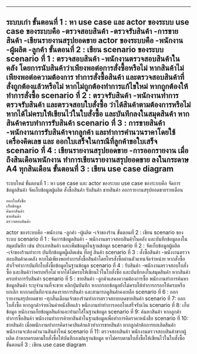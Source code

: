 -------------------------------------------------------------------------------------------------------------------
ระบบเก่า 
ขั้นตอนที่ 1 : หา use case และ actor ของระบบ
use case ของระบบคือ
    -ตรวจสอบสินค้า
    -ตรวจรับสินค้า
    -การขายสินค้า
    -เขียนรายงานสรุปยอดขาย
actor ของระบบคือ
    -พนักงาน
    -ผู้ผลิต
    -ลูกค้า
ขั้นตอนที่ 2 : เขียน scenario ของระบบ
    scenario ที่ 1 : ตรวจสอบสินค้า
    -พนักงานตรวจสอบสินค้าในคลัง โดยการนับสินค้าว่าเพียงพอต่อการสั่งซื้อหรือไม่ หากสินค้าไม่เพียงพอต่อความต้องการ ทำการสั่งซื้อสินค้า และตรวจสอบสินค้าที่สั่งถูกต้องแล้วหรือไม่ หากไม่ถูกต้องทำการแก้ไขใหม่ หากถูกต้องให้ทำการสั่งซื้อ
    scenario ที่ 2 : ตรวจรับสินค้า
    -พนักงานทำการตรวจรับสินค้า และตรวจสอบใบสั่งซื้อ ว่าได้สินค้าตามต้องการหรือไม่ หากได้ไม่ครบให้เขียนไว่ในใบสั่งซื้อ และบันทึกลงในสมุดสินค้า หากสินค้าครบทำการรับสินค้า
    scenario ที่ 3 : การขายสินค้า
    -พนักงานการรับสินค้าจากลูกค้า และทำการคำนวนราคาโดยใช้เครื่องคิดเลข และ ออกใบเสร็จในกรณีที่ลูกค้าขอใบเสร็จ
    scenario ที่ 4 : เขียนรายงานสรุปยอดขาย
    -การออกรายงาน เมื่อถึงสินเดือนพนักงาน ทำการเขียนรายงานสรุปยอดขาย ลงในกระดาษ A4 ทุกสินเดือน
ขั้นตอนที่ 3 : เขียน use case diagram
-------------------------------------------------------------------------------------------------------------------
ระบบใหม่
ขั้นตอนที่ 1 : หา use case และ actor ของระบบ
use case ของระบบคือ
    จัดการข้อมูลสินค้า
    จัดเก็บข้อมูลผู้ผลิต
    สั่งซื้อสินค้า
    รับสินค้า
    ขายสินค้า
    ออกรายงานสรุปยอดขายรายเดือน

    ออกใบสั่งซื้อ
    เก็บข้อมูล
    ค้นหาสินค้า
    ขายสินค้า
    ตรวจสอบสินค้า
    
    
    
actor ของระบบคือ 
    -พนักงาน 
    -ลูกค้า 
    -ผู้ผลิต
    -เจ้าของร้าน
ขั้นตอนที่ 2 : เขียน scenario ของระบบ
    scenario ที่ 1 : จัดการข้อมูลสินค้า
        - พนักงานตรวจสอบสินค้าในคลัง และบันทึกข้อมูลลงในสมุดบันทึก เช่น ประเภทสินค้า และเพิ่มข้อมูลในฐานข้อมูล
    scenario ที่ 2 : จัดเก็บข้อมูลผู้ผลิต
        -เจ้าของร้านทำการ บันทึกข้อมูลผู็ผลิตเช่น ที่อยู่ สินค้า 
    scenario ที่ 3 : สั่งซื้อสินค้า
        -พนังงานตรวจสอบสินค้าคงคลัง หากไม่เพียงพอทำการสั่งซื้อสินค้าโดยโทรสั่งซื้อผ่านตัวแทนจัดจำหน่าย หากสั่งซื้อสำเร็จทำการบันทึกใบสั่งซื้อข้อมูลในฐานข้อมูล
    scenario ที่ 4 : รับสินค้า
        -พนักงานตรวจสอบใบสั่งซื้อ และสินค้าว่าครบหรือไม่ หากได้ไม่ครบให้เขียนไว่ในใบสั่งซื้อ และบันทึกลงในสมุดสินค้า หากสินค้าครบทำการรับสินค้า
    scenario ที่ 5 : ขายสินค้า
        -ลูกค้าแสดงความต้องการซื้อ พนักงานทำการค้นหาข้อมูลสินค้า ระบุจำนวนที่จะขาย คลิกปุ่มบันทึก หากกรอกข้อมูลยังไม่ครบให้ทำการกรอกให้ครบหรือยกเลิก หากกดบันทึกจะแสดงรายการสินค้า
        และสามารถดูสินค้าคงเหลือ
    scenario ที่ 6 : ออกรายงานสรุปยอดขาย
        -ทุกสิ้นเดือนเจ้าของร้านทำการตรวจสอบยอดขายสินค้า
    scenario ที่ 7: ออกใบสั่งซื้อ
        หากลูกค้าจ่ายเงินค่าหนังสือแล้ว พนีกงานทำทำการออกใบเสร็จรับเงิน
    scenario ที่ 8: เก็บข้อมูล
        หนักงานเก็ยข้อมูลสินค้าและทำมาใส่ในฐานข้อมูล
    scenario ที่ 9: ค้นหาสินค้า
        หากลูกค้าทำการซื้อสินค้า พนักงานทำการค้าหาสินค้าในฐานข้อมูลเพื่อทำการคิดราคาหนังสือ
    scenario ที่ 10: ขายสินค้า
    เมื่อพนักงานทำการคิดราคาสินค้าแล้วทำการขายสินค้า หากลูกค้าต้อการยกเลิดสินค้า พนักงานจะต้องคำนวนสินค้าใหม่
    scenario ที่ 11: ตรวจสอบสินค้า
        พนักงานตรวจสอบสินค้าขากผู้ผลิด ถ้าหากครบตามใบสั่งซื้อให้บันทึกลงฝนฐานข้อมูล หาไม่ครบตามใบสั่งซื้อให้เขียนไว่ในใบสั่งซื้อ
ขั้นตอนที่ 3 : เขียน use case diagram